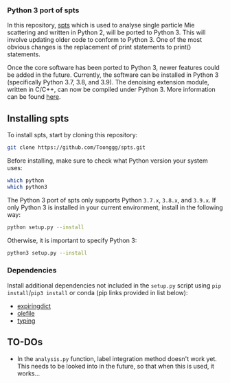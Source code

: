 ### Python 3 port of spts 
In this repository, [spts](https://github.com/mhantke/spts) which is used to analyse 
single particle Mie scattering and written in Python 2, will be ported to Python 3. This will
involve updating older code to conform to Python 3. One of the most obvious changes is the replacement
of print statements to print() statements. 

Once the core software has been ported to Python 3, newer features could be added in the future.
Currently, the software can be installed in Python 3 (specifically Python 3.7, 3.8, and 3.9). 
The denoising extension module, written in C/C++, can now be compiled under Python 3. 
More information can be found [here](http://python3porting.com/cextensions.html). 

## Installing spts
To install spts, start by cloning this repository:
```bash
git clone https://github.com/Toonggg/spts.git
```
Before installing, make sure to check what Python version your system uses:
```bash
which python 
which python3 
```
The Python 3 port of spts only supports Python `3.7.x`, `3.8.x`, and `3.9.x`. If only Python 3 is installed in your current environment, 
install in the following way: 
```bash
python setup.py --install 
```
Otherwise, it is important to specify Python 3: 
```bash
python3 setup.py --install 
```

### Dependencies
Install additional dependencies not included in the `setup.py` script using `pip install`/`pip3 install` or conda (pip links provided in list below):
* [expiringdict](https://pypi.org/project/expiringdict/)
* [olefile](https://pypi.org/project/olefile/)
* [typing](https://pypi.org/project/typing/)

## TO-DOs 
* In the `analysis.py` function, label integration method doesn't work yet. This needs to be looked into in the future,
so that when this is used, it works... 
